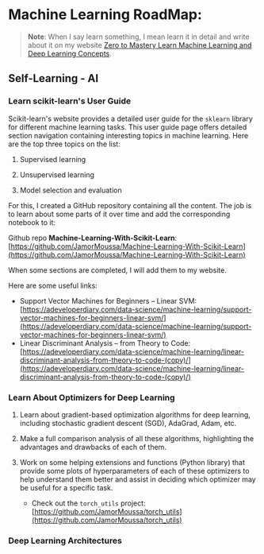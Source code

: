 # Machine Learning RoadMap:

> **Note**:
> When I say learn something, I mean learn it in detail and write about it on my website [Zero to Mastery Learn Machine Learning and Deep Learning Concepts](https://jamormoussa.github.io/docs/).

## Self-Learning - AI

### Learn scikit-learn's User Guide

Scikit-learn's website provides a detailed user guide for the `sklearn` library for different machine learning tasks. This user guide page offers detailed section navigation containing interesting topics in machine learning. Here are the top three topics on the list:

1. Supervised learning

2. Unsupervised learning

3. Model selection and evaluation

For this, I created a GitHub repository containing all the content. The job is to learn about some parts of it over time and add the corresponding notebook to it:

Github repo **Machine-Learning-With-Scikit-Learn**: [https://github.com/JamorMoussa/Machine-Learning-With-Scikit-Learn](https://github.com/JamorMoussa/Machine-Learning-With-Scikit-Learn)

When some sections are completed, I will add them to my website.

Here are some useful links:

- Support Vector Machines for Beginners – Linear SVM: [https://adeveloperdiary.com/data-science/machine-learning/support-vector-machines-for-beginners-linear-svm/](https://adeveloperdiary.com/data-science/machine-learning/support-vector-machines-for-beginners-linear-svm/)
- Linear Discriminant Analysis – from Theory to Code: [https://adeveloperdiary.com/data-science/machine-learning/linear-discriminant-analysis-from-theory-to-code-(copy)/](https://adeveloperdiary.com/data-science/machine-learning/linear-discriminant-analysis-from-theory-to-code-(copy)/)

### Learn About Optimizers for Deep Learning

1. Learn about gradient-based optimization algorithms for deep learning, including stochastic gradient descent (SGD), AdaGrad, Adam, etc.

2. Make a full comparison analysis of all these algorithms, highlighting the advantages and drawbacks of each of them.

3. Work on some helping extensions and functions (Python library) that provide some plots of hyperparameters of each of these optimizers to help understand them better and assist in deciding which optimizer may be useful for a specific task.

    - Check out the `torch_utils` project: [https://github.com/JamorMoussa/torch_utils](https://github.com/JamorMoussa/torch_utils)

### Deep Learning Architectures
